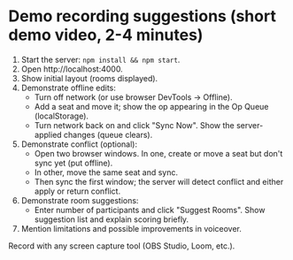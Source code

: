 
# Demo recording suggestions (short demo video, 2-4 minutes)

1. Start the server: `npm install && npm start`.
2. Open http://localhost:4000.
3. Show initial layout (rooms displayed).
4. Demonstrate offline edits:
   - Turn off network (or use browser DevTools -> Offline).
   - Add a seat and move it; show the op appearing in the Op Queue (localStorage).
   - Turn network back on and click "Sync Now". Show the server-applied changes (queue clears).
5. Demonstrate conflict (optional):
   - Open two browser windows. In one, create or move a seat but don't sync yet (put offline).
   - In other, move the same seat and sync.
   - Then sync the first window; the server will detect conflict and either apply or return conflict.
6. Demonstrate room suggestions:
   - Enter number of participants and click "Suggest Rooms". Show suggestion list and explain scoring briefly.
7. Mention limitations and possible improvements in voiceover.

Record with any screen capture tool (OBS Studio, Loom, etc.).


